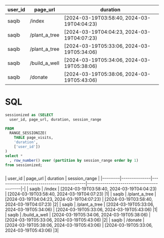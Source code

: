 

| user_id | page_url      | duration                                   |
|---------|---------------|--------------------------------------------|
| saqib   | /index        | [2024-03-19T03:58:40, 2024-03-19T04:04:23) |
| saqib   | /plant_a_tree | [2024-03-19T04:04:23, 2024-03-19T04:07:23) |
| saqib   | /plant_a_tree | [2024-03-19T05:33:06, 2024-03-19T05:34:06) |
| saqib   | /build_a_well | [2024-03-19T05:34:06, 2024-03-19T05:38:06) |
| saqib   | /donate       | [2024-03-19T05:38:06, 2024-03-19T05:43:06) |

# SQL

```sql
sessionized as (SELECT
  user_id, page_url, duration, session_range
  
FROM
  RANGE_SESSIONIZE(
    TABLE page_visits,
    'duration',
    ['user_id'])
)
select *
  , row_number() over (partition by session_range order by 1)
from sessionized;



```



| user_id | page_url      | duration                                   | session_range                              |
|---------|---------------|--------------------------------------------|--------------------------------------------|-|
| saqib   | /index        | [2024-03-19T03:58:40, 2024-03-19T04:04:23) | [2024-03-19T03:58:40, 2024-03-19T04:07:23) |1|
| saqib   | /plant_a_tree | [2024-03-19T04:04:23, 2024-03-19T04:07:23) | [2024-03-19T03:58:40, 2024-03-19T04:07:23) |2|
| saqib   | /plant_a_tree | [2024-03-19T05:33:06, 2024-03-19T05:34:06) | [2024-03-19T05:33:06, 2024-03-19T05:43:06) |1|
| saqib   | /build_a_well | [2024-03-19T05:34:06, 2024-03-19T05:38:06) | [2024-03-19T05:33:06, 2024-03-19T05:43:06) |2|
| saqib   | /donate       | [2024-03-19T05:38:06, 2024-03-19T05:43:06) | [2024-03-19T05:33:06, 2024-03-19T05:43:06) |3|
